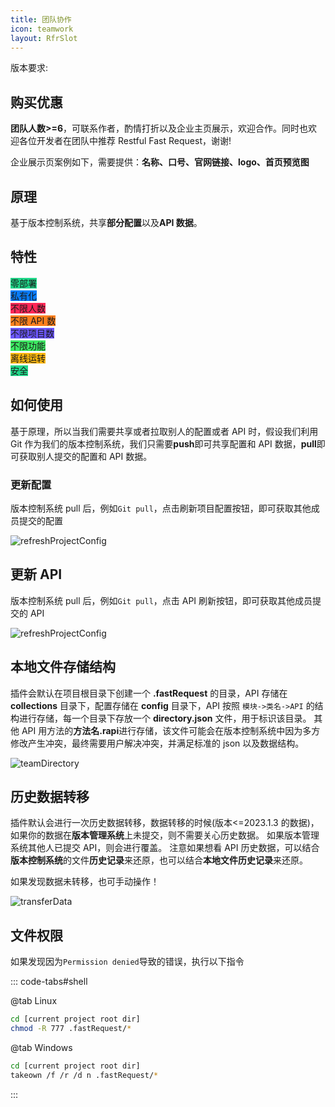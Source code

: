 ```yaml
---
title: 团队协作
icon: teamwork
layout: RfrSlot
---
```


版本要求: <Badge text="2023.1.3"/>

## 购买优惠

**团队人数>=6**，可联系作者，酌情打折以及企业主页展示，欢迎合作。同时也欢迎各位开发者在团队中推荐 Restful Fast Request，谢谢!

企业展示页案例如下，需要提供：**名称、口号、官网链接、logo、首页预览图**

<SiteInfo
name="Restful Fast Request"
desc="为简化调试API而生"
url="https://dromara.gitee.io/fast-request/"
logo="/fast-request/img/logo/logo.svg"
preview="/img/logo/homepage.png"
/>

## 原理

基于版本控制系统，共享**部分配置**以及**API 数据**。

## 特性

<span class="badge" style="vertical-align: middle;background: #21D789">零部署</span><br/>
<span class="badge" style="vertical-align: middle;background: #087CFA">私有化</span><br/>
<span class="badge" style="vertical-align: middle;background: #FE2857">不限人数</span><br/>
<span class="badge" style="vertical-align: middle;background: #FC801D">不限 API 数</span><br/>
<span class="badge" style="vertical-align: middle;background: #6B57FF">不限项目数</span><br/>
<span class="badge" style="vertical-align: middle;background: #3DEA62">不限功能</span><br/>
<span class="badge" style="vertical-align: middle;background: #FDB60D">离线运转</span><br/>
<span class="badge" style="vertical-align: middle;background: #21D789">安全</span><br/>

## 如何使用

基于原理，所以当我们需要共享或者拉取别人的配置或者 API 时，假设我们利用 Git 作为我们的版本控制系统，我们只需要**push**即可共享配置和 API 数据，**pull**即可获取别人提交的配置和 API 数据。

### 更新配置

版本控制系统 pull 后，例如`Git pull`，点击刷新项目配置按钮，即可获取其他成员提交的配置

![refreshProjectConfig](/img/2023.1.3/refreshProjectConfig.png)

## 更新 API

版本控制系统 pull 后，例如`Git pull`，点击 API 刷新按钮，即可获取其他成员提交的 API

![refreshProjectConfig](/img/2023.1.3/refreshAPI.png)

## 本地文件存储结构

插件会默认在项目根目录下创建一个 **.fastRequest** 的目录，API 存储在 **collections** 目录下，配置存储在 **config** 目录下，API 按照 `模块->类名->API` 的结构进行存储，每一个目录下存放一个 **directory.json** 文件，用于标识该目录。
其他 API 用方法的**方法名.rapi**进行存储，该文件可能会在版本控制系统中因为多方修改产生冲突，最终需要用户解决冲突，并满足标准的 json 以及数据结构。

![teamDirectory](/img/2023.1.3/teamDirectory.png)

## 历史数据转移

插件默认会进行一次历史数据转移，数据转移的时候(版本<=2023.1.3 的数据)，如果你的数据在**版本管理系统**上未提交，则不需要关心历史数据。
如果版本管理系统其他人已提交 API，则会进行覆盖。 注意如果想看 API 历史数据，可以结合**版本控制系统**的文件**历史记录**来还原，也可以结合**本地文件历史记录**来还原。

如果发现数据未转移，也可手动操作！

![transferData](/img/2023.1.3/transferData.png)

## 文件权限

如果发现因为`Permission denied`导致的错误，执行以下指令

::: code-tabs#shell

@tab Linux

```bash
cd [current project root dir]
chmod -R 777 .fastRequest/*
```

@tab Windows

```bash
cd [current project root dir]
takeown /f /r /d n .fastRequest/*
```

:::
